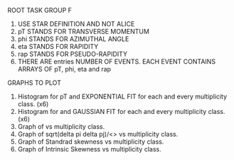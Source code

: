 ROOT TASK GROUP F

1. USE STAR DEFINITION AND NOT ALICE
2. pT STANDS FOR TRANSVERSE MOMENTUM
3. phi STANDS FOR AZIMUTHAL ANGLE
4. eta STANDS FOR RAPIDITY
5. rap STANDS FOR PSEUDO-RAPIDITY
6. THERE ARE entries NUMBER OF EVENTS. EACH EVENT CONTAINS ARRAYS OF pT, phi, eta and rap

GRAPHS TO PLOT

1. Histogram for pT and EXPONENTIAL FIT for each and every multiplicity class. (x6)
2. Histogram for <pT> and GAUSSIAN FIT for each and every multiplicity class. (x6)
3. Graph of <pT> vs multiplicity class.
4. Graph of sqrt(delta pi delta pj)/<<pT>> vs multiplicity class.
5. Graph of Standrad skewness vs multiplicity class.
3. Graph of Intrinsic Skewness vs multiplicity class.
